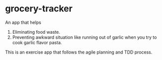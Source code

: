 # grocery-tracker
An app that helps

1. Eliminating food waste.
2. Preventing awkward situation like running out of garlic when you try to cook garlic flavor pasta.


This is an exercise app that follows the agile planning and TDD process.
